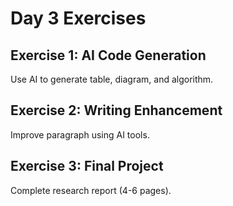 # Day 3 Exercises

## Exercise 1: AI Code Generation
Use AI to generate table, diagram, and algorithm.

## Exercise 2: Writing Enhancement
Improve paragraph using AI tools.

## Exercise 3: Final Project
Complete research report (4-6 pages).
